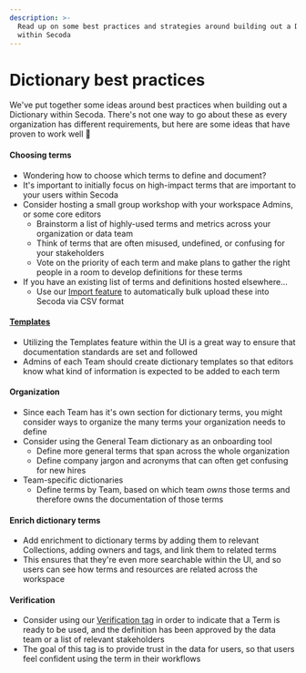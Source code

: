 ```yaml
---
description: >-
  Read up on some best practices and strategies around building out a Dictionary
  within Secoda
---
```


# Dictionary best practices

We've put together some ideas around best practices when building out a Dictionary within Secoda. There's not one way to go about these as every organization has different requirements, but here are some ideas that have proven to work well :rocket:

#### Choosing terms

* Wondering how to choose which terms to define and document?
* It's important to initially focus on high-impact terms that are important to your users within Secoda
* Consider hosting a small group workshop with your workspace Admins, or some core editors
  * Brainstorm a list of highly-used terms and metrics across your organization or data team
  * Think of terms that are often misused, undefined, or confusing for your stakeholders
  * Vote on the priority of each term and make plans to gather the right people in a room to develop definitions for these terms
* If you have an existing list of terms and definitions hosted elsewhere...
  * Use our [Import feature](../../resource-and-metadata-management/import-and-export-data.md#importing-metadata-into-secoda) to automatically bulk upload these into Secoda via CSV format

#### [Templates](../ask-questions-in-secoda/templates.md)

* Utilizing the Templates feature within the UI is a great way to ensure that documentation standards are set and followed
* Admins of each Team should create dictionary templates so that editors know what kind of information is expected to be added to each term

#### Organization

* Since each Team has it's own section for dictionary terms, you might consider ways to organize the many terms your organization needs to define
* Consider using the General Team dictionary as an onboarding tool&#x20;
  * Define more general terms that span across the whole organization&#x20;
  * Define company jargon and acronyms that can often get confusing for new hires
* Team-specific dictionaries
  * Define terms by Team, based on which team _owns_ those terms and therefore owns the documentation of those terms

#### Enrich dictionary terms

* Add enrichment to dictionary terms by adding them to relevant Collections, adding owners and tags, and link them to related terms
* This ensures that they're even more searchable within the UI, and so users can see how terms and resources are related across the workspace

#### Verification

* Consider using our [Verification tag](../data-governance/verified-tag.md) in order to indicate that a Term is ready to be used, and the definition has been approved by the data team or a list of relevant stakeholders
* The goal of this tag is to provide trust in the data for users, so that users feel confident using the term in their workflows
